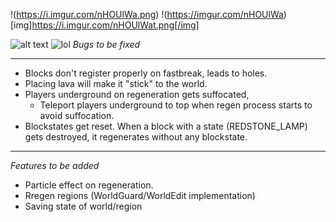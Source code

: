 !(https://i.imgur.com/nHOUlWa.png)
!(https://imgur.com/nHOUlWa)
[img]https://i.imgur.com/nHOUlWat.png[/img]

![alt text](https://i.imgur.com/nHOUlWat.png)
![lol](https://i.imgur.com/nHOUlWas.png)
*Bugs to be fixed*
***

 - Blocks don't register properly on fastbreak, leads to holes.
 - Placing lava will make it "stick" to the world.
 - Players underground on regeneration gets suffocated,
    - Teleport players underground to top when regen process starts to avoid suffocation.
 - Blockstates get reset. When a block with a state (REDSTONE_LAMP) gets destroyed, it regenerates without any blockstate.

***
*Features to be added*

 - Particle effect on regeneration.
 - Rregen regions (WorldGuard/WorldEdit implementation)
 - Saving state of world/region
